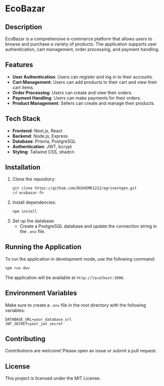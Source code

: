 # EcoBazar

## Description
EcoBazar is a comprehensive e-commerce platform that allows users to browse and purchase a variety of products. The application supports user authentication, cart management, order processing, and payment handling.

## Features
- **User Authentication**: Users can register and log in to their accounts.
- **Cart Management**: Users can add products to their cart and view their cart items.
- **Order Processing**: Users can create and view their orders.
- **Payment Handling**: Users can make payments for their orders.
- **Product Management**: Sellers can create and manage their products.

## Tech Stack
- **Frontend**: Next.js, React
- **Backend**: Node.js, Express
- **Database**: Prisma, PostgreSQL
- **Authentication**: JWT, bcrypt
- **Styling**: Tailwind CSS, shadcn

## Installation
1. Clone the repository:
   ```bash
   git clone https://github.com/DUSHIME1212/agrinextgen.git
   cd ecobazar-fn
   ```
2. Install dependencies:
   ```bash
   npm install
   ```
3. Set up the database:
   - Create a PostgreSQL database and update the connection string in the `.env` file.

## Running the Application
To run the application in development mode, use the following command:
```bash
npm run dev
```
The application will be available at `http://localhost:3000`.

## Environment Variables
Make sure to create a `.env` file in the root directory with the following variables:
```
DATABASE_URL=your_database_url
JWT_SECRET=your_jwt_secret
```

## Contributing
Contributions are welcome! Please open an issue or submit a pull request.

## License
This project is licensed under the MIT License.
